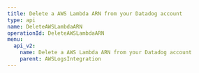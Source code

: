 ```yaml
---
title: Delete a AWS Lambda ARN from your Datadog account
type: api
name: DeleteAWSLambdaARN
operationId: DeleteAWSLambdaARN
menu:
  api_v2:
    name: Delete a AWS Lambda ARN from your Datadog account
    parent: AWSLogsIntegration
---
```

